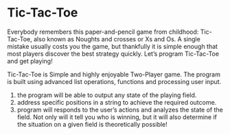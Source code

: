 # Tic-Tac-Toe

Everybody remembers this paper-and-pencil game from childhood: Tic-Tac-Toe, also known as Noughts and crosses or Xs and Os.
A single mistake usually costs you the game, but thankfully it is simple enough that most players discover the best strategy quickly.
Let’s program Tic-Tac-Toe and get playing!

Tic-Tac-Toe is Simple and highly enjoyable Two-Player game.
The program is built using advanced list operations, functions and processing user input.

1. the program will be able to output any state of the playing field. 
2. address specific positions in a string to achieve the required outcome.
3. program will responds to the user’s actions and analyzes the state of the field.
Not only will it tell you who is winning, but it will also determine if the situation on a given field is theoretically possible!
